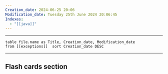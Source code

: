 ```yaml
---
Creation_date: 2024-06-25 20:06
Modification_date: Tuesday 25th June 2024 20:06:45
Indexes:
  - "[[java]]"
---
```


----

```dataview
table file.name as Title, Creation_date, Modification_date
from [[exceptions]]  sort Creation_date DESC
```


















---
## Flash cards section
